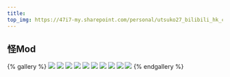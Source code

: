 ```yaml
---
title:
top_img: https://47i7-my.sharepoint.com/personal/utsuko27_bilibili_hk_cn/Documents/Pictures/bed/gallery/Game/Warframe/1578615153561.jpg
---
```


<!--
 * @Author: Weidows
 * @Date: 2020-08-25 19:14:35
 * @LastEditors: Weidows
 * @LastEditTime: 2020-09-23 23:37:14
 * @FilePath: \Weidows\Website\source\tags\gallery\Warframe.md
-->
## 怪Mod
  {% gallery %}
  ![](https://47i7-my.sharepoint.com/personal/utsuko27_bilibili_hk_cn/Documents/Pictures/bed/gallery/Game/Warframe/Screenshot_2019-10-29-14-16-29-84(1).jpg)
  ![](https://47i7-my.sharepoint.com/personal/utsuko27_bilibili_hk_cn/Documents/Pictures/bed/gallery/Game/Warframe/Screenshot_2019-10-29-14-16-37-93(1).jpg)
  ![](https://47i7-my.sharepoint.com/personal/utsuko27_bilibili_hk_cn/Documents/Pictures/bed/gallery/Game/Warframe/Screenshot_2019-10-29-14-16-45-98(1).jpg)
  ![](https://47i7-my.sharepoint.com/personal/utsuko27_bilibili_hk_cn/Documents/Pictures/bed/gallery/Game/Warframe/Screenshot_2019-10-29-14-16-56-46(1).jpg)
  ![](https://47i7-my.sharepoint.com/personal/utsuko27_bilibili_hk_cn/Documents/Pictures/bed/gallery/Game/Warframe/Screenshot_2019-10-29-14-17-03-16(1).jpg)
  ![](https://47i7-my.sharepoint.com/personal/utsuko27_bilibili_hk_cn/Documents/Pictures/bed/gallery/Game/Warframe/Screenshot_2019-10-29-14-17-12-57(1).jpg)
  ![](https://47i7-my.sharepoint.com/personal/utsuko27_bilibili_hk_cn/Documents/Pictures/bed/gallery/Game/Warframe/Screenshot_2019-10-29-14-17-20-58(1).jpg)
  ![](https://47i7-my.sharepoint.com/personal/utsuko27_bilibili_hk_cn/Documents/Pictures/bed/gallery/Game/Warframe/Screenshot_2019-10-29-14-17-41-32(1).jpg)
  ![](https://47i7-my.sharepoint.com/personal/utsuko27_bilibili_hk_cn/Documents/Pictures/bed/gallery/Game/Warframe/Screenshot_2019-10-29-14-17-50-59(1).jpg)
  ![](https://47i7-my.sharepoint.com/personal/utsuko27_bilibili_hk_cn/Documents/Pictures/bed/gallery/Game/Warframe/Screenshot_2019-10-29-14-18-07-85(1).jpg)
  {% endgallery %}

